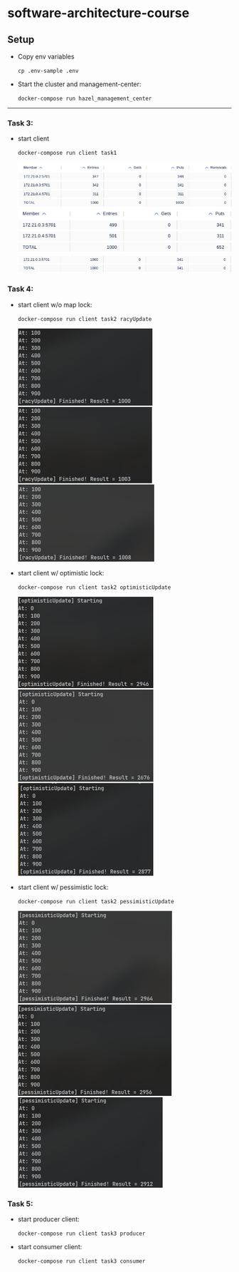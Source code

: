 # software-architecture-course

## Setup

- Copy env variables

  `cp .env-sample .env`

- Start the cluster and management-center:

  `docker-compose run hazel_management_center`

---

### Task 3:

- start client

  `docker-compose run client task1`
  
  ![](/res/task1_0.png)
  ![](/res/task1_1.png)
  ![](/res/task1_2.png)

### Task 4:

- start client w/o map lock:

  `docker-compose run client task2 racyUpdate`
  
  ![](/res/task2.png)
  ![](/res/task2_1.png)
  ![](/res/task2_2.png)

- start client w/ optimistic lock:

  `docker-compose run client task2 optimisticUpdate`
  
  ![](/res/task2_3.png)
  ![](/res/task2_4.png)
  ![](/res/task2_5.png)

- start client w/ pessimistic lock:

  `docker-compose run client task2 pessimisticUpdate`
  
  ![](/res/task2_6.png)
  ![](/res/task2_7.png)
  ![](/res/task2_8.png)

### Task 5:

- start producer client:

  `docker-compose run client task3 producer`

- start consumer client:

  `docker-compose run client task3 consumer`

